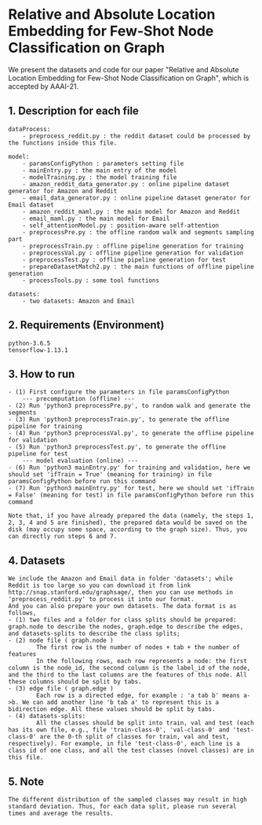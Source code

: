
# Relative and Absolute Location Embedding for Few-Shot Node Classification on Graph

We present the datasets and code for our paper "Relative and Absolute Location Embedding for Few-Shot Node Classification on Graph", which is accepted by AAAI-21.


## 1. Description for each file

	dataProcess:
		- preprocess_reddit.py : the reddit dataset could be processed by the functions inside this file.
		
	model:
		- paramsConfigPython : parameters setting file
		- mainEntry.py : the main entry of the model
		- modelTraining.py : the model training file 
		- amazon_reddit_data_generator.py : online pipeline dataset generator for Amazon and Reddit
		- email_data_generator.py : online pipeline dataset generator for Email dataset
		- amazon_reddit_maml.py : the main model for Amazon and Reddit
		- email_maml.py : the main model for Email
		- self_attentionModel.py : position-aware self-attention
		- preprocessPre.py : the offline random walk and segments sampling part
		- preprocessTrain.py : offline pipeline generation for training
		- preprocessVal.py : offline pipeline generation for validation
		- preprocessTest.py : offline pipeline generation for test
		- prepareDatasetMatch2.py : the main functions of offline pipeline generation
		- processTools.py : some tool functions
	
	datasets:
		- two datasets: Amazon and Email
		
		
## 2. Requirements (Environment)
	python-3.6.5
	tensorflow-1.13.1


## 3. How to run
	- (1) First configure the parameters in file paramsConfigPython
		--- precomputation (offline) ---
	- (2) Run 'python3 preprocessPre.py', to random walk and generate the segments
	- (3) Run 'python3 preprocessTrain.py', to generate the offline pipeline for training
	- (4) Run 'python3 preprocessVal.py', to generate the offline pipeline for validation
	- (5) Run 'python3 preprocessTest.py', to generate the offline pipeline for test
		--- model evaluation (online) ---
	- (6) Run 'python3 mainEntry.py' for training and validation, here we should set 'ifTrain = True' (meaning for training) in file paramsConfigPython before run this command
	- (7) Run 'python3 mainEntry.py' for test, here we should set 'ifTrain = False' (meaning for test) in file paramsConfigPython before run this command
	
	Note that, if you have already prepared the data (namely, the steps 1, 2, 3, 4 and 5 are finished), the prepared data would be saved on the disk (may occupy some space, according to the graph size). Thus, you can directly run steps 6 and 7.
	

## 4. Datasets

	We include the Amazon and Email data in folder 'datasets'; while Reddit is too large so you can download it from link http://snap.stanford.edu/graphsage/, then you can use methods in 'preprocess_reddit.py' to process it into our format.
	And you can also prepare your own datasets. The data format is as follows,
	- (1) two files and a folder for class splits should be prepared: graph.node to describe the nodes, graph.edge to describe the edges, and datasets-splits to describe the class splits;
	- (2) node file ( graph.node )
			The first row is the number of nodes + tab + the number of features
			In the following rows, each row represents a node: the first column is the node_id, the second column is the label_id of the node, and the third to the last columns are the features of this node. All these columns should be split by tabs.
	- (3) edge file ( graph.edge )
			Each row is a directed edge, for example : 'a tab b' means a->b. We can add another line 'b tab a' to represent this is a bidirection edge. All these values should be split by tabs.
	- (4) datasets-splits:
			All the classes should be split into train, val and test (each has its own file, e.g., file 'train-class-0', 'val-class-0' and 'test-class-0' are the 0-th split of classes for train, val and test, respectively). For example, in file 'test-class-0', each line is a class id of one class, and all the test classes (novel classes) are in this file.

## 5. Note
	The different distribution of the sampled classes may result in high standard deviation. Thus, for each data split, please run several times and average the results.
